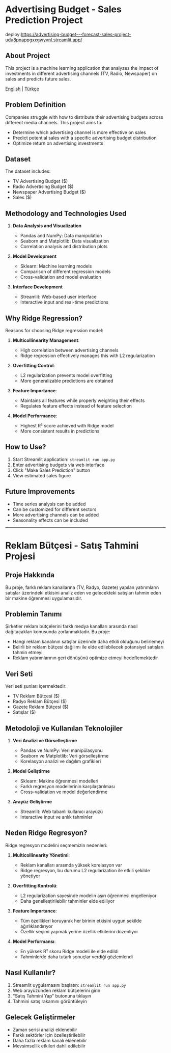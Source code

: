 # Advertising Budget - Sales Prediction Project
deploy:https://advertising-budget---forecast-sales-project-udu8pnappgxxgwyvnl.streamlit.app/
## About Project
This project is a machine learning application that analyzes the impact of investments in different advertising channels (TV, Radio, Newspaper) on sales and predicts future sales.

[English](#advertising-budget---sales-prediction-project) | [Türkçe](#reklam-bütçesi---satış-tahmini-projesi)

## Problem Definition
Companies struggle with how to distribute their advertising budgets across different media channels. This project aims to:
- Determine which advertising channel is more effective on sales
- Predict potential sales with a specific advertising budget distribution
- Optimize return on advertising investments

## Dataset
The dataset includes:
- TV Advertising Budget ($)
- Radio Advertising Budget ($)
- Newspaper Advertising Budget ($)
- Sales ($)

## Methodology and Technologies Used
1. **Data Analysis and Visualization**
   - Pandas and NumPy: Data manipulation
   - Seaborn and Matplotlib: Data visualization
   - Correlation analysis and distribution plots

2. **Model Development**
   - Sklearn: Machine learning models
   - Comparison of different regression models
   - Cross-validation and model evaluation

3. **Interface Development**
   - Streamlit: Web-based user interface
   - Interactive input and real-time predictions

## Why Ridge Regression?
Reasons for choosing Ridge regression model:

1. **Multicollinearity Management**: 
   - High correlation between advertising channels
   - Ridge regression effectively manages this with L2 regularization

2. **Overfitting Control**: 
   - L2 regularization prevents model overfitting
   - More generalizable predictions are obtained

3. **Feature Importance**: 
   - Maintains all features while properly weighting their effects
   - Regulates feature effects instead of feature selection

4. **Model Performance**: 
   - Highest R² score achieved with Ridge model
   - More consistent results in predictions

## How to Use?
1. Start Streamlit application: `streamlit run app.py`
2. Enter advertising budgets via web interface
3. Click "Make Sales Prediction" button
4. View estimated sales figure

## Future Improvements
- Time series analysis can be added
- Can be customized for different sectors
- More advertising channels can be added
- Seasonality effects can be included

---

# Reklam Bütçesi - Satış Tahmini Projesi

## Proje Hakkında
Bu proje, farklı reklam kanallarına (TV, Radyo, Gazete) yapılan yatırımların satışlar üzerindeki etkisini analiz eden ve gelecekteki satışları tahmin eden bir makine öğrenmesi uygulamasıdır.

## Problemin Tanımı
Şirketler reklam bütçelerini farklı medya kanalları arasında nasıl dağıtacakları konusunda zorlanmaktadır. Bu proje:
- Hangi reklam kanalının satışlar üzerinde daha etkili olduğunu belirlemeyi
- Belirli bir reklam bütçesi dağılımı ile elde edilebilecek potansiyel satışları tahmin etmeyi
- Reklam yatırımlarının geri dönüşünü optimize etmeyi hedeflemektedir

## Veri Seti
Veri seti şunları içermektedir:
- TV Reklam Bütçesi ($)
- Radyo Reklam Bütçesi ($)
- Gazete Reklam Bütçesi ($)
- Satışlar ($)

## Metodoloji ve Kullanılan Teknolojiler
1. **Veri Analizi ve Görselleştirme**
   - Pandas ve NumPy: Veri manipülasyonu
   - Seaborn ve Matplotlib: Veri görselleştirme
   - Korelasyon analizi ve dağılım grafikleri

2. **Model Geliştirme**
   - Sklearn: Makine öğrenmesi modelleri
   - Farklı regresyon modellerinin karşılaştırılması
   - Cross-validation ve model değerlendirme

3. **Arayüz Geliştirme**
   - Streamlit: Web tabanlı kullanıcı arayüzü
   - Interactive input ve anlık tahminler

## Neden Ridge Regresyon?
Ridge regresyon modelini seçmemizin nedenleri:

1. **Multicollinearity Yönetimi**: 
   - Reklam kanalları arasında yüksek korelasyon var
   - Ridge regresyon, bu durumu L2 regularization ile etkili şekilde yönetiyor

2. **Overfitting Kontrolü**: 
   - L2 regularization sayesinde modelin aşırı öğrenmesi engelleniyor
   - Daha genelleştirilebilir tahminler elde ediliyor

3. **Feature Importance**: 
   - Tüm özellikleri koruyarak her birinin etkisini uygun şekilde ağırlıklandırıyor
   - Özellik seçimi yapmak yerine özellik etkilerini düzenliyor

4. **Model Performansı**: 
   - En yüksek R² skoru Ridge modeli ile elde edildi
   - Tahminlerde daha tutarlı sonuçlar verdiği gözlemlendi

## Nasıl Kullanılır?
1. Streamlit uygulamasını başlatın: `streamlit run app.py`
2. Web arayüzünden reklam bütçelerini girin
3. "Satış Tahmini Yap" butonuna tıklayın
4. Tahmini satış rakamını görüntüleyin

## Gelecek Geliştirmeler
- Zaman serisi analizi eklenebilir
- Farklı sektörler için özelleştirilebilir
- Daha fazla reklam kanalı eklenebilir
- Mevsimsellik etkileri dahil edilebilir
